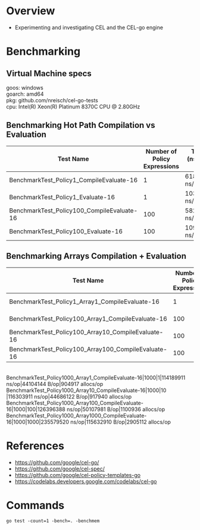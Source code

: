 # Overview
- Experimenting and investigating CEL and the CEL-go engine

# Benchmarking

## Virtual Machine specs
goos: windows <br>
goarch: amd64 <br>
pkg: github.com/nreisch/cel-go-tests <br>
cpu: Intel(R) Xeon(R) Platinum 8370C CPU @ 2.80GHz

## Benchmarking Hot Path Compilation vs Evaluation
Test Name|Number of Policy Expressions|Time (ns) per op|Bytes per op|Allocs
---|---|---|---|---|
BenchmarkTest_Policy1_CompileEvaluate-16|1|61825 ns/op|23416 B/op|476 allocs/op
BenchmarkTest_Policy1_Evaluate-16|1|10301 ns/op|6486 B/op|60 allocs/op
BenchmarkTest_Policy100_CompileEvaluate-16|100|5825781 ns/op|2343144 B/op|47551 allocs/op
BenchmarkTest_Policy100_Evaluate-16|100|1097703 ns/op|650685 B/op|6062 allocs/op

## Benchmarking Arrays Compilation + Evaluation
Test Name|Number of Policy Expressions|Array Input Length |Time (ns) per op|Bytes per op|Allocs
---|---|---|---|---|---|
BenchmarkTest_Policy1_Array1_CompileEvaluate-16|1|1|117215 ns/op|44185 B/op|906 allocs/op
BenchmarkTest_Policy100_Array1_CompileEvaluate-16|100|1|11662914 ns/op|4420092 B/op|90533 allocs/op
BenchmarkTest_Policy100_Array10_CompileEvaluate-16|100|10|11771656 ns/op|4478050 B/op|91824 allocs/op
BenchmarkTest_Policy100_Array100_CompileEvaluate-16|100|100|13330341 ns/op|5024987 B/op|110140 allocs/op
<br>
BenchmarkTest_Policy1000_Array1_CompileEvaluate-16|1000|1|114189911 ns/op|44104144 B/op|904917 allocs/op
BenchmarkTest_Policy1000_Array10_CompileEvaluate-16|1000|10 |116303911 ns/op|44686122 B/op|917940 allocs/op
BenchmarkTest_Policy1000_Array100_CompileEvaluate-16|1000|100|126396388 ns/op|50107981 B/op|1100936 allocs/op
BenchmarkTest_Policy1000_Array1000_CompileEvaluate-16|1000|1000|235579520 ns/op|115632910 B/op|2905112 allocs/op

# References
- https://github.com/google/cel-go/
- https://github.com/google/cel-spec/
- https://github.com/google/cel-policy-templates-go
- https://codelabs.developers.google.com/codelabs/cel-go

# Commands

```console
go test -count=1 -bench=. -benchmem
```